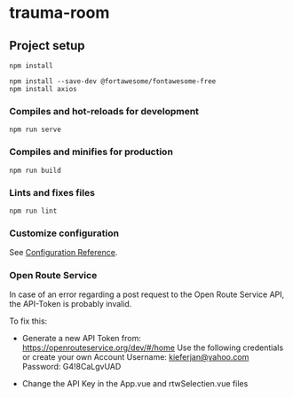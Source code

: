 # trauma-room

## Project setup
```
npm install

npm install --save-dev @fortawesome/fontawesome-free
npm install axios
```

### Compiles and hot-reloads for development
```
npm run serve
```

### Compiles and minifies for production
```
npm run build
```

### Lints and fixes files
```
npm run lint
```

### Customize configuration
See [Configuration Reference](https://cli.vuejs.org/config/).

### Open Route Service
In case of an error regarding a post request to the Open Route Service API, the API-Token is probably invalid.

To fix this: 
- Generate a new API Token from: https://openrouteservice.org/dev/#/home
Use the following credentials or create your own Account
Username: kieferjan@yahoo.com
Password: G4!8CaLgvUAD

- Change the API Key in the App.vue and rtwSelectien.vue files

